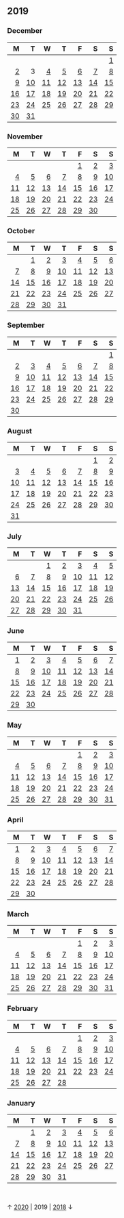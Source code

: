 ## 2019

### December

M|T|W|T|F|S|S
-:|-:|-:|-:|-:|-:|-:
|||||||[1](//dm.reddit.com/e4r96o)
[2](//dm.reddit.com/e57b26)|3|[4](//dm.reddit.com/e69asx)|[5](//dm.reddit.com/e71vdg)|[6](//dm.reddit.com/e76ko2)|[7](//dm.reddit.com/e7y53y)|[8](//dm.reddit.com/e8hoot)
[9](//dm.reddit.com/e8hpke)|[10](//dm.reddit.com/e8yx7k)|[11](//dm.reddit.com/e9ewq1)|[12](//dm.reddit.com/ea23mw)|[13](//dm.reddit.com/ebd2o4)|[14](//dm.reddit.com/ebd3o4)|[15](//dm.reddit.com/ebd58r)
[16](//dm.reddit.com/ebn2el)|[17](//dm.reddit.com/ec4575)|[18](//dm.reddit.com/eckf25)|[19](//dm.reddit.com/ed3xl0)|[20](//dm.reddit.com/edj57u)|[21](//dm.reddit.com/edzlcw)|[22](//dm.reddit.com/eee7v8)
[23](//dm.reddit.com/ees9vy)|[24](//dm.reddit.com/efnobf)|[25](//dm.reddit.com/efnpce)|[26](//dm.reddit.com/eg4f29)|[27](//dm.reddit.com/egjjf3)|[28](//dm.reddit.com/egye39)|[29](//dm.reddit.com/ehf98s)
[30](//dm.reddit.com/ehvz32)|[31](//dm.reddit.com/eikoby)

### November

M|T|W|T|F|S|S
-:|-:|-:|-:|-:|-:|-:
|||||[1](//dm.reddit.com/dqdbll)|[2](//dm.reddit.com/dqsa6u)|[3](//dm.reddit.com/dr9kcy)
[4](//dm.reddit.com/drqh0t)|[5](//dm.reddit.com/ds7izr)|[6](//dm.reddit.com/dsob14)|[7](//dm.reddit.com/dt7cni)|[8](//dm.reddit.com/dtqq46)|[9](//dm.reddit.com/du3n6h)|[10](//dm.reddit.com/dv8tlw)
[11](//dm.reddit.com/dv22m4)|[12](//dm.reddit.com/dvzplu)|[13](//dm.reddit.com/dw2022)|[14](//dm.reddit.com/dwhwet)|[15](//dm.reddit.com/dwzkwl)|[16](//dm.reddit.com/dxfjq6)|[17](//dm.reddit.com/dxuwfh)
[18](//dm.reddit.com/dykfag)|[19](//dm.reddit.com/dysm1c)|[20](//dm.reddit.com/dz9xkb)|[21](//dm.reddit.com/e0bjax)|[22](//dm.reddit.com/e0z1dw)|[23](//dm.reddit.com/e0z3a6)|[24](//dm.reddit.com/e16mb4)
[25](//dm.reddit.com/e2fnsd)|[26](//dm.reddit.com/e2dbru)|[27](//dm.reddit.com/e2wt65)|[28](//dm.reddit.com/e36nzg)|[29](//dm.reddit.com/e3n7xy)|[30](//dm.reddit.com/e578zl)

### October

M|T|W|T|F|S|S
-:|-:|-:|-:|-:|-:|-:
||[1](//dm.reddit.com/dchy7i)|[2](//dm.reddit.com/dchx52)|[3](//dm.reddit.com/dd7pq3)|[4](//dm.reddit.com/ddexxw)|[5](//dm.reddit.com/deja7q)|[6](//dm.reddit.com/dejav0)
[7](//dm.reddit.com/dequu2)|[8](//dm.reddit.com/df7ff4)|[9](//dm.reddit.com/dfocj3)|[10](//dm.reddit.com/dg68d0)|[11](//dm.reddit.com/dgm9no)|[12](//dm.reddit.com/dh33v4)|[13](//dm.reddit.com/dhhm51)
[14](//dm.reddit.com/dhy05e)|[15](//dm.reddit.com/dig147)|[16](//dm.reddit.com/dix2aq)|[17](//dm.reddit.com/djefwe)|[18](//dm.reddit.com/djvurz)|[19](//dm.reddit.com/dkbnef)|[20](//dm.reddit.com/dkqtsy)
[21](//dm.reddit.com/dllsn0)|[22](//dm.reddit.com/dm6ji8)|[23](//dm.reddit.com/dm6yko)|[24](//dm.reddit.com/dmob9y)|[25](//dm.reddit.com/dn6atq)|[26](//dm.reddit.com/dnmbb3)|[27](//dm.reddit.com/doa096)
[28](//dm.reddit.com/doham9)|[29](//dm.reddit.com/doyo1l)|[30](//dm.reddit.com/dpep9b)|[31](//dm.reddit.com/dqd6g2)

### September

M|T|W|T|F|S|S
-:|-:|-:|-:|-:|-:|-:
|||||||[1](//dm.reddit.com/cygaon)
[2](//dm.reddit.com/cyw764)|[3](//dm.reddit.com/czj6ds)|[4](//dm.reddit.com/czzg0o)|[5](//dm.reddit.com/d0fo28)|[6](//dm.reddit.com/d0xr9p)|[7](//dm.reddit.com/d12phe)|[8](//dm.reddit.com/d1lezx)
[9](//dm.reddit.com/d1y5p7)|[10](//dm.reddit.com/d2pq72)|[11](//dm.reddit.com/d2xwki)|[12](//dm.reddit.com/d3oomj)|[13](//dm.reddit.com/d3x7in)|[14](//dm.reddit.com/d4cibz)|[15](//dm.reddit.com/d4rox9)
[16](//dm.reddit.com/d58nug)|[17](//dm.reddit.com/d5oreh)|[18](//dm.reddit.com/d6ezrd)|[19](//dm.reddit.com/d6lz91)|[20](//dm.reddit.com/d7fqdi)|[21](//dm.reddit.com/d7rzxm)|[22](//dm.reddit.com/d7yisf)
[23](//dm.reddit.com/d8f5m5)|[24](//dm.reddit.com/d8uaav)|[25](//dm.reddit.com/d9azvz)|[26](//dm.reddit.com/d9qu7w)|[27](//dm.reddit.com/dah2av)|[28](//dm.reddit.com/damnpt)|[29](//dm.reddit.com/db3uul)
[30](//dm.reddit.com/dbjlmy)|

### August

M|T|W|T|F|S|S
-:|-:|-:|-:|-:|-:|-:
||||||[1](//dm.reddit.com/ckv4v9)|[2](//dm.reddit.com/clarqy)
[3](//dm.reddit.com/clol7q)|[4](//dm.reddit.com/cm2fln)|[5](//dm.reddit.com/cmhyd3)|[6](//dm.reddit.com/cmx1nh)|[7](//dm.reddit.com/cnchyl)|[8](//dm.reddit.com/cnt51z)|[9](//dm.reddit.com/co9c5t)
[10](//dm.reddit.com/cooixn)|[11](//dm.reddit.com/cp3vpo)|[12](//dm.reddit.com/cpjzdd)|[13](//dm.reddit.com/cqahf0)|[14](//dm.reddit.com/cqx8hh)|[15](//dm.reddit.com/cqxbm2)|[16](//dm.reddit.com/crf0ec)
[17](//dm.reddit.com/csyqs0)|[18](//dm.reddit.com/csyyyx)|[19](//dm.reddit.com/csz9ke)|[20](//dm.reddit.com/ctjyvm)|[21](//dm.reddit.com/ctoyte)|[22](//dm.reddit.com/cu5zwb)|[23](//dm.reddit.com/cum0u0)
[24](//dm.reddit.com/cuzwu5)|[25](//dm.reddit.com/cw4f4w)|[26](//dm.reddit.com/cwzt0z)|[27](//dm.reddit.com/cwzt0z)|[28](//dm.reddit.com/cwzt0z)|[29](//dm.reddit.com/cx81oy)|[30](//dm.reddit.com/cxu58w)
[31](//dm.reddit.com/cy1oa2)|

### July

M|T|W|T|F|S|S
-:|-:|-:|-:|-:|-:|-:
|||[1](//dm.reddit.com/c80xm8)|[2](//dm.reddit.com/c8fvgd)|[3](//dm.reddit.com/c8ukbt)|[4](//dm.reddit.com/c9dmmr)|[5](//dm.reddit.com/c9m1jf)
[6](//dm.reddit.com/c9zjgb)|[7](//dm.reddit.com/caltyo)|[8](//dm.reddit.com/cb0wr7)|[9](//dm.reddit.com/cbh7vr)|[10](//dm.reddit.com/cbss93)|[11](//dm.reddit.com/cc8su1)|[12](//dm.reddit.com/ccs5nm)
[13](//dm.reddit.com/ccvmai)|[14](//dm.reddit.com/cd9d30)|[15](//dm.reddit.com/cdo8pu)|[16](//dm.reddit.com/ce453j)|[17](//dm.reddit.com/cejslf)|[18](//dm.reddit.com/cez2no)|[19](//dm.reddit.com/cfefad)
[20](//dm.reddit.com/cfry8z)|[21](//dm.reddit.com/cg4tf9)|[22](//dm.reddit.com/cgjrty)|[23](//dm.reddit.com/cgzg7e)|[24](//dm.reddit.com/chf4la)|[25](//dm.reddit.com/chul3f)|[26](//dm.reddit.com/ci9ik1)
[27](//dm.reddit.com/cinsmv)|[28](//dm.reddit.com/cj26fz)|[29](//dm.reddit.com/cjib30)|[30](//dm.reddit.com/cjyyi7)|[31](//dm.reddit.com/ckf81n)

### June

M|T|W|T|F|S|S
-:|-:|-:|-:|-:|-:|-:
[1](//dm.reddit.com/bwa0oy)|[2](//dm.reddit.com/bwaomr)|[3](//dm.reddit.com/bwopkc)|[4](//dm.reddit.com/bwvdum)|[5](//dm.reddit.com/bxg7zb)|[6](//dm.reddit.com/bxn6yz)|[7](//dm.reddit.com/bz4feh)
[8](//dm.reddit.com/byd79s)|[9](//dm.reddit.com/bz4gto)|[10](//dm.reddit.com/bz4jej)|[11](//dm.reddit.com/bzjdot)|[12](//dm.reddit.com/c078o5)|[13](//dm.reddit.com/c0nvk4)|[14](//dm.reddit.com/c1cr7x)
[15](//dm.reddit.com/c1crg1)|[16](//dm.reddit.com/c1fmja)|[17](//dm.reddit.com/c1tu5m)|[18](//dm.reddit.com/c2m8oi)|[19](//dm.reddit.com/c2nm64)|[20](//dm.reddit.com/c33kb6)|[21](//dm.reddit.com/c3vndy)
[22](//dm.reddit.com/c3vnpj)|[23](//dm.reddit.com/c4w6ab)|[24](//dm.reddit.com/c4x2lm)|[25](//dm.reddit.com/c5vg1t)|[26](//dm.reddit.com/c5wvie)|[27](//dm.reddit.com/c6m4aj)|[28](//dm.reddit.com/c7b62j)
[29](//dm.reddit.com/c7b6v6)|[30](//dm.reddit.com/c7ka1a)

### May

M|T|W|T|F|S|S
-:|-:|-:|-:|-:|-:|-:
|||||[1](//dm.reddit.com/bjrwiu)|[2](//dm.reddit.com/bk684i)|[3](//dm.reddit.com/bkmkkq)
[4](//dm.reddit.com/bkrimg)|[5](//dm.reddit.com/bligan)|[6](//dm.reddit.com/blihib)|[7](//dm.reddit.com/bm3bdz)|[8](//dm.reddit.com/bmi372)|[9](//dm.reddit.com/bmwb7a)|[10](//dm.reddit.com/bn99gy)
[11](//dm.reddit.com/bnnxqm)|[12](//dm.reddit.com/bo1yfv)|[13](//dm.reddit.com/boa64e)|[14](//dm.reddit.com/bpbx1f)|[15](//dm.reddit.com/bpbxgr)|[16](//dm.reddit.com/bppsoc)|[17](//dm.reddit.com/bq2ef7)
[18](//dm.reddit.com/bqg2u1)|[19](//dm.reddit.com/bqt5bp)|[20](//dm.reddit.com/br9zrm)|[21](//dm.reddit.com/brhkgl)|[22](//dm.reddit.com/brv8rf)|[23](//dm.reddit.com/bs901p)|[24](//dm.reddit.com/bsu1of)
[25](//dm.reddit.com/bt6j7z)|[26](//dm.reddit.com/bte7p0)|[27](//dm.reddit.com/bts8ei)|[28](//dm.reddit.com/bue5c3)|[29](//dm.reddit.com/bulnxy)|[30](//dm.reddit.com/bw1bhl)|[31](//dm.reddit.com/bw32gu)

### April

M|T|W|T|F|S|S
-:|-:|-:|-:|-:|-:|-:
[1](//dm.reddit.com/b8b5qr)|[2](//dm.reddit.com/b94t5e)|[3](//dm.reddit.com/b94xdo)|[4](//dm.reddit.com/b9qmus)|[5](//dm.reddit.com/ba40a9)|[6](//dm.reddit.com/baapxv)|[7](//dm.reddit.com/bays4i)
[8](//dm.reddit.com/bbq1x4)|[9](//dm.reddit.com/bbq1x4)|[10](//dm.reddit.com/bbtiq8)|[11](//dm.reddit.com/bc681z)|[12](//dm.reddit.com/bcjsk4)|[13](//dm.reddit.com/bdgv8y)|[14](//dm.reddit.com/bdgv8y)
[15](//dm.reddit.com/bdn5eq)|[16](//dm.reddit.com/be03sb)|[17](//dm.reddit.com/beegmr)|[18](//dm.reddit.com/bf5nl7)|[19](//dm.reddit.com/bf5nl7)|[20](//dm.reddit.com/bfvrel)|[21](//dm.reddit.com/bfvs7w)
[22](//dm.reddit.com/bgm0nb)|[23](//dm.reddit.com/bgmfo9)|[24](//dm.reddit.com/bh0roy)|[25](//dm.reddit.com/bhmf5j)|[26](//dm.reddit.com/bi15lt)|[27](//dm.reddit.com/bi4p4v)|[28](//dm.reddit.com/bii0yz)
[29](//dm.reddit.com/bivgz2)|[30](//dm.reddit.com/bjrpc5)

### March

M|T|W|T|F|S|S
-:|-:|-:|-:|-:|-:|-:
|||||[1](//dm.reddit.com/awoaqo)|[2](//dm.reddit.com/awoaqo)|[3](//dm.reddit.com/awzwyk)
[4](//dm.reddit.com/axoduy)|[5](//dm.reddit.com/ay2sx2)|[6](//dm.reddit.com/aygaln)|[7](//dm.reddit.com/ayuk47)|[8](//dm.reddit.com/aywzya)|[9](//dm.reddit.com/az9s78)|[10](//dm.reddit.com/azuqn3)
[11](//dm.reddit.com/b019bl)|[12](//dm.reddit.com/b0fmou)|[13](//dm.reddit.com/b0tjmm)|[14](//dm.reddit.com/b189b5)|[15](//dm.reddit.com/b21b37)|[16](//dm.reddit.com/b21b37)|[17](//dm.reddit.com/b2bfqq)
[18](//dm.reddit.com/b2xgnj)|[19](//dm.reddit.com/b35h20)|[20](//dm.reddit.com/b3jmk0)|[21](//dm.reddit.com/b3xmm1)|[22](//dm.reddit.com/b4byfq)|[23](//dm.reddit.com/b53ms3)|[24](//dm.reddit.com/b53ms3)
[25](//dm.reddit.com/b5in6t)|[26](//dm.reddit.com/b655gf)|[27](//dm.reddit.com/b6c39d)|[28](//dm.reddit.com/b7d0sn)|[29](//dm.reddit.com/b7cal7)|[30](//dm.reddit.com/b7hd7u)|[31](//dm.reddit.com/b8bdeg)

### February

M|T|W|T|F|S|S
-:|-:|-:|-:|-:|-:|-:
|||||[1](//dm.reddit.com/ame0d1)|[2](//dm.reddit.com/amqeda)|[3](//dm.reddit.com/an4hz0)
[4](//dm.reddit.com/an7uh8)|[5](//dm.reddit.com/ank716)|[6](//dm.reddit.com/anxgyt)|[7](//dm.reddit.com/ao9yac)|[8](//dm.reddit.com/aoyyfb)|[9](//dm.reddit.com/aoyyfb)|[10](//dm.reddit.com/ap9p95)
[11](//dm.reddit.com/apn813)|[12](//dm.reddit.com/aqdkrf)|[13](//dm.reddit.com/aqdkrf)|[14](//dm.reddit.com/ar3k7x)|[15](//dm.reddit.com/ar3k7x)|[16](//dm.reddit.com/arei4p)|[17](//dm.reddit.com/arqaho)
[18](//dm.reddit.com/asulub)|[19](//dm.reddit.com/asulub)|[20](//dm.reddit.com/asw47u)|[21](//dm.reddit.com/atmeru)|[22](//dm.reddit.com/atonnl)|[23](//dm.reddit.com/au3d37)|[24](//dm.reddit.com/aueg8t)
[25](//dm.reddit.com/aus0wy)|[26](//dm.reddit.com/av67xz)|[27](//dm.reddit.com/avkmzi)|[28](//dm.reddit.com/avxq7t)

### January

M|T|W|T|F|S|S
-:|-:|-:|-:|-:|-:|-:
||[1](//dm.reddit.com/absuim)|[2](//dm.reddit.com/abyzu9)|[3](//dm.reddit.com/accszu)|[4](//dm.reddit.com/acnzzl)|[5](//dm.reddit.com/ad56mu)|[6](//dm.reddit.com/adc0bk)
[7](//dm.reddit.com/adnhkl)|[8](//dm.reddit.com/ae6vil)|[9](//dm.reddit.com/aectjn)|[10](//dm.reddit.com/aeq0xo)|[11](//dm.reddit.com/af367t)|[12](//dm.reddit.com/afe77e)|[13](//dm.reddit.com/afpfiq)
[14](//dm.reddit.com/ag1q03)|[15](//dm.reddit.com/agr6sh)|[16](//dm.reddit.com/agr6sh)|[17](//dm.reddit.com/ah437n)|[18](//dm.reddit.com/ahgisg)|[19](//dm.reddit.com/ahsisg)|[20](//dm.reddit.com/ai47sz)
[21](//dm.reddit.com/ailuto)|[22](//dm.reddit.com/aiy21c)|[23](//dm.reddit.com/ajivyh)|[24](//dm.reddit.com/ajivyh)|[25](//dm.reddit.com/ak6etq)|[26](//dm.reddit.com/ak6etq)|[27](//dm.reddit.com/akh01r)
[28](//dm.reddit.com/akugkh)|[29](//dm.reddit.com/al7io1)|[30](//dm.reddit.com/aliz7k)|[31](//dm.reddit.com/alw5xo)

&nbsp;

&#x2191; [2020](2020.md) | 2019 | [2018](2018.md) &#x2193;
